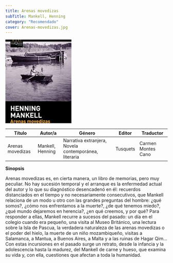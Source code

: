 ```yaml
---
title: Arenas movedizas
subTitle: Mankell, Henning
category: "Recomendado"
cover: Arenas-movedizas.jpg
---
```

!["Imagen no encontrada"](Arenas-movedizas.jpg)

| Título | Autor/a | Género | Editor | Traductor |
| ------ | ------- | ------ | ------ | --------- |
| Arenas movedizas | Mankell, Henning | Narrativa extranjera, Novela contemporánea, literaria | Tusquets | Carmen Montes Cano |

**__Sinopsis__**

Arenas movedizas es, en cierta manera, un libro de memorias, pero muy peculiar. No hay sucesión temporal y el arranque es la enfermedad actual del autor y lo que su diagnóstico desencadenó en él: recuerdos distanciados en el tiempo y no necesariamente consecutivos, que Mankell relaciona de un modo u otro con las grandes preguntas del hombre: ¿qué somos?, ¿cómo nos enfrentamos a la muerte?, ¿de qué tenemos miedo?, ¿qué mundo dejaremos en herencia?, ¿en qué creemos, y por qué? Para responder a ellas, Mankell recurre a sucesos del pasado: un día en el colegio cuando era pequeño, una visita al Museo Británico, una lectura sobre la Isla de Pascua, la verdadera naturaleza de las arenas movedizas o el poder del hielo, la muerte de un niño mozambiqueño, visitas a Salamanca, a Mantua, a Buenos Aires, a Malta y a las ruinas de Hagar Qim... Con estas incursiones en el pasado surge un retrato, desde la infancia y la adolescencia hasta la madurez, del Mankell de carne y hueso, que examina su vida y, con ella, cuestiones que afectan a toda la humanidad.